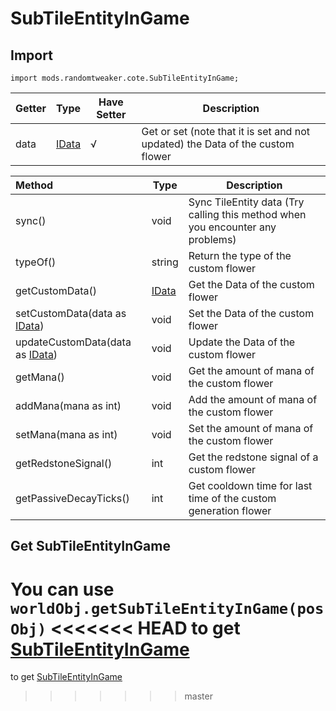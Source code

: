 # SubTileEntityInGame

## Import

```zenscript
import mods.randomtweaker.cote.SubTileEntityInGame;
```

| Getter | Type | Have Setter | Description |
| :----- | ---- | ------------ | ---- |
| data | [IData](https://docs.blamejared.com/1.12/en/Vanilla/Data/IData/) | √ | Get or set (note that it is set and not updated) the Data of the custom flower |

| Method | Type | Description |
| :----- | ---- | --- |
| sync() | void | Sync TileEntity data (Try calling this method when you encounter any problems)|
| typeOf() | string | Return the type of the custom flower |
| getCustomData() | [IData](https://docs.blamejared.com/1.12/en/Vanilla/Data/IData/) | Get the Data of the custom flower |
| setCustomData(data as [IData](https://docs.blamejared.com/1.12/en/Vanilla/Data/IData/)) | void | Set the Data of the custom flower |
| updateCustomData(data as [IData](https://docs.blamejared.com/1.12/en/Vanilla/Data/IData/)) | void | Update the Data of the custom flower |
| getMana() | void | Get the amount of mana of the custom flower |
| addMana(mana as int) | void | Add the amount of mana of the custom flower |
| setMana(mana as int) | void | Set the amount of mana of the custom flower |
| getRedstoneSignal() | int | Get the redstone signal of a custom flower |
| getPassiveDecayTicks() | int | Get cooldown time for last time of the custom generation flower |

## Get SubTileEntityInGame

You can use `worldObj.getSubTileEntityInGame(posObj)`
<<<<<<< HEAD
to get [SubTileEntityInGame](https://github.com/ikexing-cn/RandomTweaker/blob/1.12/wiki/en_us/modSupport/ContentTweaker/SubTileEntity/SubTileEntityInGame.md)
=======
to get [SubTileEntityInGame](https://github.com/ikexing-cn/RandomTweaker/blob/master/wiki/en_us/modSupport/ContentTweaker/SubTileEntity/SubTileEntityInGame.md)
>>>>>>> master
